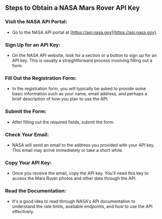 ## Steps to Obtain a NASA Mars Rover API Key

### Visit the NASA API Portal:
- Go to the NASA API portal at [https://api.nasa.gov](https://api.nasa.gov).

### Sign Up for an API Key:
- On the NASA API website, look for a section or a button to sign up for an API key. This is usually a straightforward process involving filling out a form.

### Fill Out the Registration Form:
- In the registration form, you will typically be asked to provide some basic information such as your name, email address, and perhaps a brief description of how you plan to use the API.

### Submit the Form:
- After filling out the required fields, submit the form.

### Check Your Email:
- NASA will send an email to the address you provided with your API key. This email may arrive immediately or take a short while.

### Copy Your API Key:
- Once you receive the email, copy the API key. You'll need this key to access the Mars Rover photos and other data through the API.

### Read the Documentation:
- It's a good idea to read through NASA's API documentation to understand the rate limits, available endpoints, and how to use the API effectively.
